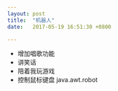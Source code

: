 ```yaml
---
layout: post
title:  "机器人"
date:   2017-05-19 16:51:30 +0800

---
```

* 增加唱歌功能
* 讲笑话
* 陪着我玩游戏
* 控制鼠标键盘
java.awt.robot


<br>

